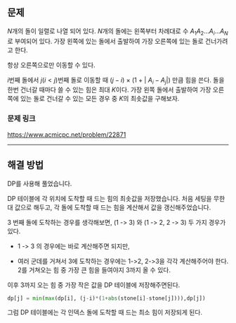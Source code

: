 ## 문제

$N$개의 돌이 일렬로 나열 되어 있다.
$N$개의 돌에는 왼쪽부터 차례대로 수
$A_{1} A_{2} ... A_{i} ... A_{N}$로 부여되어 있다. 가장 왼쪽에 있는 돌에서 출발하여 가장 오른쪽에 있는 돌로 건너가려고 한다.

항상 오른쪽으로만 이동할 수 있다.

$i$번째 돌에서
$j(i < j)$번째 돌로 이동할 때
$(j - i)$ × (1 + |
$A_{i} - A_{j}$|) 만큼 힘을 쓴다.
돌을 한번 건너갈 때마다 쓸 수 있는 힘은 최대
$K$이다.
가장 왼쪽 돌에서 출발하여 가장 오른쪽에 있는 돌로 건너갈 수 있는 모든 경우 중
$K$의 최솟값을 구해보자.

### 문제 링크

https://www.acmicpc.net/problem/22871

---

## 해결 방법

DP를 사용해 풀었습니다.

DP 테이블에 각 위치에 도착할 때 드는 힘의 최솟값을 저장했습니다. 처음 세팅을 무한대 값으로 해두고, 각 돌에 도착할 때 드는 힘을 계산해서 값을 갱신해주었습니다.

3 번째 돌에 도착하는 경우를 생각해보면,
(1 -> 3) 와 (1 -> 2, 2 -> 3) 두 가지 경우가 있다.

- 1 -> 3 의 경우에는 바로 계산해주면 되지만,

- 여러 군데를 거쳐서 3에 도착하는 경우에는 1->2, 2->3을 각각 계산해주어야 한다. 2를 거쳐오는 힘 중 가장 큰 힘을 들여야지 3까지 올 수 있다.

이후 3까지 오는 힘 중 가장 작은 값을 DP 테이블에 저장해주면된다.

```python
dp[j] = min(max(dp[i], (j-i)*(1+abs(stone[i]-stone[j]))),dp[j])
```

그럼 DP 테이블에는 각 인덱스 돌에 도착할 때 드는 최소 힘이 저장되게 된다.
